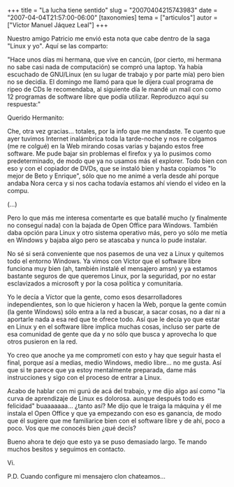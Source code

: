 +++
title = "La lucha tiene sentido"
slug = "20070404215743983"
date = "2007-04-04T21:57:00-06:00"
[taxonomies]
tema = ["articulos"]
autor = ["Víctor Manuel Jáquez Leal"]
+++

Nuestro amigo Patricio me envió esta nota que cabe dentro de la saga
"Linux y yo". Aquí se las comparto:

"Hace unos días mi hermana, que vive en cancún, (por cierto, mi hermana
no sabe casi nada de computación) se compró una laptop. Ya había
escuchado de GNU/Linux (en su lugar de trabajo y por parte mía) pero
bien no se decidía. El domingo me llamó para que le dijera cual programa
de ripeo de CDs le recomendaba, al siguiente día le mandé un mail con
como 12 programas de software libre que podía utilizar. Reproduzco aquí
su respuesta:"

<!-- more -->
Querido Hermanito:

Che, otra vez gracias… totales, por la info que me mandaste. Te cuento
que ayer tuvimos Internet inalámbrica toda la tarde-noche y nos re
colgamos (me re colgué) en la Web mirando cosas varias y bajando estos
free software. Me pude bajar sin problemas el firefox y ya lo pusimos
como predeterminado, de modo que ya no usamos más el explorer. Todo bien
con eso y con el copiador de DVDs, que se instaló bien y hasta copiamos
"lo mejor de Beto y Enrique", sólo que no me animé a verla desde ahí
porque andaba Nora cerca y si nos cacha todavía estamos ahí viendo el
video en la compu.

(…)

Pero lo que más me interesa comentarte es que batallé mucho (y
finalmente no conseguí nada) con la bajada de Open Office para Windows.
También daba opción para Linux y otro sistema operativo más, pero yo
sólo me metía en Windows y bajaba algo pero se atascaba y nunca lo pude
instalar.

No sé si será conveniente que nos pasemos de una vez a Linux y quitemos
todo el entorno Windows. Ya vimos con Víctor que el software libre
funciona muy bien (ah, también instalé el mensajero amsn) y ya estamos
bastante seguros de que queremos Linux, por la seguridad, por no estar
esclavizados a microsoft y por la cosa política y comunitaria.

Yo le decía a Víctor que la gente, como esos desarrolladores
independientes, son lo que hicieron y hacen la Web, porque la gente
común (la gente Windows) sólo entra a la red a buscar, a sacar cosas, no
a dar ni a aportarle nada a esa red que te ofrece todo. Así que le decía
yo que estar en Linux y en el software libre implica muchas cosas,
incluso ser parte de esa comunidad de gente que da y no sólo que busca y
aprovecha lo que otros pusieron en la red.

Yo creo que anoche ya me comprometí con esto y hay que seguir hasta el
final, porque así a medias, medio Windows, medio libre… no me gusta. Así
que si te parece que ya estoy mentalmente preparada, dame más
instrucciones y sigo con el proceso de entrar a Linux.

Acabo de hablar con mi gurú de acá del trabajo, y me dijo algo así como
"la curva de aprendizaje de Linux es dolorosa. aunque después todo es
felicidad" buaaaaaaa… ¿tanto así? Me dijo que le traiga la máquina y él
me instala el Open Office y que ya empezando con eso es ganancia, de
modo que él sugiere que me familiarice bien con el software libre y de
ahí, poco a poco. Vos que me conocés bien ¿qué decís?

Bueno ahora te dejo que esto ya se puso demasiado largo. Te mando muchos
besitos y seguimos en contacto.

Vi.

P.D. Cuando configure mi mensajero clon chateamos…
